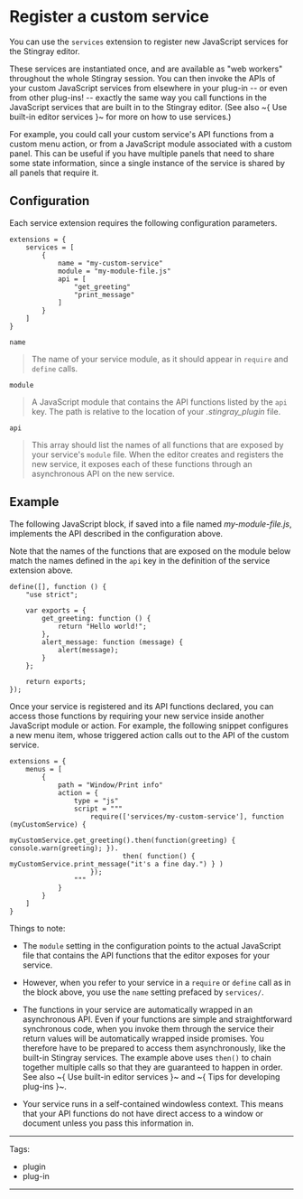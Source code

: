 # Register a custom service

You can use the `services` extension to register new JavaScript services for the Stingray editor.

These services are instantiated once, and are available as "web workers" throughout the whole Stingray session. You can then invoke the APIs of your custom JavaScript services from elsewhere in your plug-in -- or even from other plug-ins! -- exactly the same way you call functions in the JavaScript services that are built in to the Stingray editor. (See also ~{ Use built-in editor services }~ for more on how to use services.)

For example, you could call your custom service's API functions from a custom menu action, or from a JavaScript module associated with a custom panel. This can be useful if you have multiple panels that need to share some state information, since a single instance of the service is shared by all panels that require it.

## Configuration

Each service extension requires the following configuration parameters.

~~~{sjson}
extensions = {
	services = [
		{
		    name = "my-custom-service"
			module = "my-module-file.js"
			api = [
				"get_greeting"
				"print_message"
			]
		}
	]
}
~~~

`name`

>	The name of your service module, as it should appear in `require` and `define` calls.

`module`

>	A JavaScript module that contains the API functions listed by the `api` key. The path is relative to the location of your *.stingray_plugin* file.

`api`

>	This array should list the names of all functions that are exposed by your service's `module` file. When the editor creates and registers the new service, it exposes each of these functions through an asynchronous API on the new service.

## Example

The following JavaScript block, if saved into a file named *my-module-file.js*, implements the API described in the configuration above.

Note that the names of the functions that are exposed on the module below match the names defined in the `api` key in the definition of the service extension above.

~~~{js}
define([], function () {
    "use strict";

    var exports = {
        get_greeting: function () {
            return "Hello world!";
        },
		alert_message: function (message) {
            alert(message);
        }
    };

    return exports;
});
~~~

Once your service is registered and its API functions declared, you can access those functions by requiring your new service inside another JavaScript module or action. For example, the following snippet configures a new menu item, whose triggered action calls out to the API of the custom service.

~~~{sjson}
extensions = {
	menus = [
		{
		    path = "Window/Print info"
			action = {
				type = "js"
				script = """
					require(['services/my-custom-service'], function (myCustomService) {
						myCustomService.get_greeting().then(function(greeting) { console.warn(greeting); }).
							then( function() { myCustomService.print_message("it's a fine day.") } )
					});
				"""
			}
		}
	]
}
~~~

Things to note:

-	The `module` setting in the configuration points to the actual JavaScript file that contains the API functions that the editor exposes for your service.

-	However, when you refer to your service in a `require` or `define` call as in the block above, you use the `name` setting prefaced by `services/`.

-	The functions in your service are automatically wrapped in an asynchronous API. Even if your functions are simple and straightforward synchronous code, when you invoke them through the service their return values will be automatically wrapped inside promises. You therefore have to be prepared to access them asynchronously, like the built-in Stingray services. The example above uses `then()` to chain together multiple calls so that they are guaranteed to happen in order. See also ~{ Use built-in editor services }~ and ~{ Tips for developing plug-ins }~.

-	Your service runs in a self-contained windowless context. This means that your API functions do not have direct access to a window or document unless you pass this information in.

---
Tags:
-	plugin
-	plug-in
---

